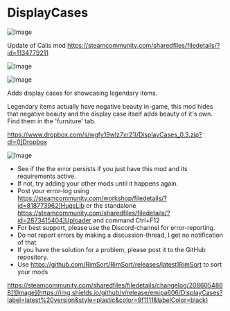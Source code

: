 # DisplayCases

![Image](https://i.imgur.com/buuPQel.png)

Update of Calis mod
https://steamcommunity.com/sharedfiles/filedetails/?id=1134779211

![Image](https://i.imgur.com/pufA0kM.png)

	
![Image](https://i.imgur.com/Z4GOv8H.png)


Adds display cases for showcasing legendary items.

Legendary items actually have negative beauty in-game, this mod hides that negative beauty and the display case itself adds beauty of it's own. Find them in the 'furniture' tab.

https://www.dropbox.com/s/wgfy19wlz7xr21l/DisplayCases_0.3.zip?dl=0]Dropbox


![Image](https://i.imgur.com/PwoNOj4.png)



-  See if the the error persists if you just have this mod and its requirements active.
-  If not, try adding your other mods until it happens again.
-  Post your error-log using https://steamcommunity.com/workshop/filedetails/?id=818773962]HugsLib or the standalone https://steamcommunity.com/sharedfiles/filedetails/?id=2873415404]Uploader and command Ctrl+F12
-  For best support, please use the Discord-channel for error-reporting.
-  Do not report errors by making a discussion-thread, I get no notification of that.
-  If you have the solution for a problem, please post it to the GitHub repository.
-  Use https://github.com/RimSort/RimSort/releases/latest]RimSort to sort your mods



https://steamcommunity.com/sharedfiles/filedetails/changelog/2086054868]![Image](https://img.shields.io/github/v/release/emipa606/DisplayCases?label=latest%20version&style=plastic&color=9f1111&labelColor=black)

